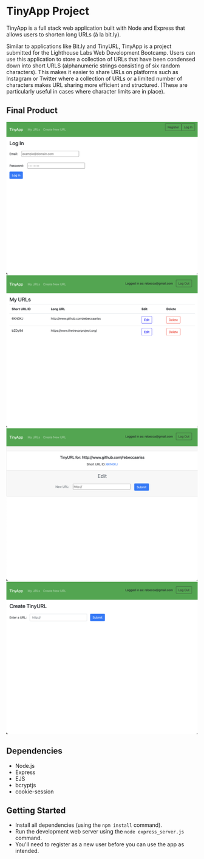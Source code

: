 # TinyApp Project

TinyApp is a full stack web application built with Node and Express that allows users to shorten long URLs (à la bit.ly).

Similar to applications like Bit.ly and TinyURL, TinyApp is a project submitted for the Lighthouse Labs Web Development Bootcamp. Users can use this application to store a collection of URLs that have been condensed down into short URLS (alphanumeric strings consisting of six random characters). This makes it easier to share URLs on platforms such as Instagram or Twitter where a collection of URLs or a limited number of characters makes URL sharing more efficient and structured. (These are particularly useful in cases where character limits are in place).

## Final Product

!["Screenshot of Log In Page"](docs/log-in.png)
!["Screenshot of My URLs Page (Index)"](docs/urls-index.png)
!["Screenshot of Card for Specific URL"](docs/url-card.png)
!["Screenshot of Create a New URL Page"](docs/new-url.png)

## Dependencies

- Node.js
- Express
- EJS
- bcryptjs
- cookie-session

## Getting Started

- Install all dependencies (using the `npm install` command).
- Run the development web server using the `node express_server.js` command.
- You'll need to register as a new user before you can use the app as intended.